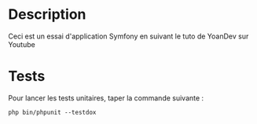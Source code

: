 # Description

Ceci est un essai d'application Symfony en suivant le tuto de YoanDev sur Youtube

# Tests

Pour lancer les tests unitaires, taper la commande suivante :

```php bin/phpunit --testdox```

